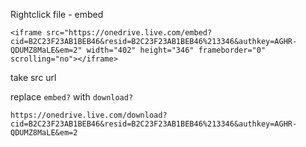 Rightclick file - embed

`<iframe src="https://onedrive.live.com/embed?cid=B2C23F23AB1BEB46&resid=B2C23F23AB1BEB46%213346&authkey=AGHR-QDUMZ8MaLE&em=2" width="402" height="346" frameborder="0" scrolling="no"></iframe>`

take src url

replace `embed?` with `download?`

`https://onedrive.live.com/download?cid=B2C23F23AB1BEB46&resid=B2C23F23AB1BEB46%213346&authkey=AGHR-QDUMZ8MaLE&em=2`